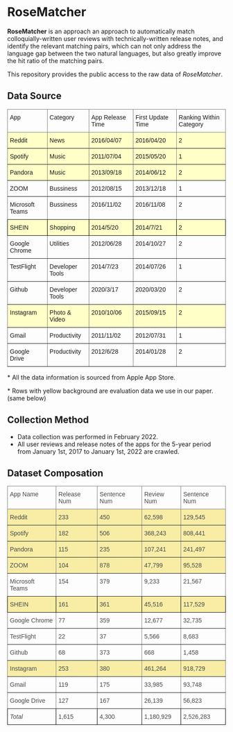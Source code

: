 # RoseMatcher

**RoseMatcher** is an approach an approach to automatically match colloquially-written user reviews with technically-written release notes, and identify the relevant matching pairs, which can not only address the language gap between the two natural languages, but also greatly improve the hit ratio of the matching pairs.

This repository provides the public access to the raw data of *RoseMatcher*.

## Data Source

<style type="text/css">
.tg  {border-collapse:collapse;border-spacing:0;}
.tg td{border-color:black;border-style:solid;border-width:1px;font-family:Arial, sans-serif;font-size:14px;
  overflow:hidden;padding:10px 5px;word-break:normal;}
.tg th{border-color:black;border-style:solid;border-width:1px;font-family:Arial, sans-serif;font-size:14px;
  font-weight:normal;overflow:hidden;padding:10px 5px;word-break:normal;}
.tg .tg-0pky{border-color:inherit;text-align:left;vertical-align:top}
.tg .tg-ncd7{background-color:#ffffc7;border-color:inherit;text-align:left;vertical-align:top}
.tg .tg-tqgz{background-color:#ffffc7;border-color:#000000;text-align:left;vertical-align:top}
</style>
<table class="tg">
<thead>
  <tr>
    <th class="tg-0pky">App</th>
    <th class="tg-0pky">Category</th>
    <th class="tg-0pky">App Release Time</th>
    <th class="tg-0pky">First Update Time</th>
    <th class="tg-0pky">Ranking Within Category</th>
  </tr>
</thead>
<tbody>
  <tr>
    <td class="tg-ncd7">Reddit</td>
    <td class="tg-ncd7">News</td>
    <td class="tg-ncd7">2016/04/07</td>
    <td class="tg-ncd7">2016/04/20</td>
    <td class="tg-ncd7">2</td>
  </tr>
  <tr>
    <td class="tg-ncd7">Spotify</td>
    <td class="tg-ncd7">Music</td>
    <td class="tg-ncd7">2011/07/04</td>
    <td class="tg-ncd7">2015/05/20</td>
    <td class="tg-ncd7">1</td>
  </tr>
  <tr>
    <td class="tg-ncd7">Pandora</td>
    <td class="tg-ncd7">Music</td>
    <td class="tg-ncd7">2013/09/18</td>
    <td class="tg-ncd7">2014/06/12</td>
    <td class="tg-ncd7">2</td>
  </tr>
  <tr>
    <td class="tg-0pky">ZOOM</td>
    <td class="tg-0pky">Bussiness</td>
    <td class="tg-0pky">2012/08/15</td>
    <td class="tg-0pky">2013/12/18</td>
    <td class="tg-0pky">1</td>
  </tr>
  <tr>
    <td class="tg-0pky">Microsoft Teams</td>
    <td class="tg-0pky">Bussiness</td>
    <td class="tg-0pky">2016/11/02</td>
    <td class="tg-0pky">2016/11/08</td>
    <td class="tg-0pky">2</td>
  </tr>
  <tr>
    <td class="tg-tqgz">SHEIN</td>
    <td class="tg-tqgz">Shopping</td>
    <td class="tg-tqgz">2014/5/20</td>
    <td class="tg-tqgz">2014/7/21</td>
    <td class="tg-tqgz">2</td>
  </tr>
  <tr>
    <td class="tg-0pky">Google Chrome</td>
    <td class="tg-0pky">Utilities</td>
    <td class="tg-0pky">2012/06/28</td>
    <td class="tg-0pky">2014/10/27</td>
    <td class="tg-0pky">2</td>
  </tr>
  <tr>
    <td class="tg-0pky">TestFlight</td>
    <td class="tg-0pky">Developer Tools</td>
    <td class="tg-0pky">2014/7/23</td>
    <td class="tg-0pky">2014/07/26</td>
    <td class="tg-0pky">1</td>
  </tr>
  <tr>
    <td class="tg-0pky">Github</td>
    <td class="tg-0pky">Developer Tools</td>
    <td class="tg-0pky">2020/3/17</td>
    <td class="tg-0pky">2020/03/20</td>
    <td class="tg-0pky">2</td>
  </tr>
  <tr>
    <td class="tg-ncd7">Instagram</td>
    <td class="tg-ncd7">Photo &amp; Video</td>
    <td class="tg-ncd7">2010/10/06</td>
    <td class="tg-ncd7">2015/09/15</td>
    <td class="tg-ncd7">2</td>
  </tr>
  <tr>
    <td class="tg-0pky">Gmail</td>
    <td class="tg-0pky">Productivity</td>
    <td class="tg-0pky">2011/11/02</td>
    <td class="tg-0pky">2012/07/31</td>
    <td class="tg-0pky">1</td>
  </tr>
  <tr>
    <td class="tg-0pky">Google Drive</td>
    <td class="tg-0pky">Productivity</td>
    <td class="tg-0pky">2012/6/28</td>
    <td class="tg-0pky">2014/01/28</td>
    <td class="tg-0pky">2</td>
  </tr>
</tbody>
</table>

\* All the data information is sourced from Apple App Store.

\* Rows with yellow background are evaluation data we use in our paper. (same below)

## Collection Method

* Data collection was performed in February 2022.
* All user reviews and release notes of the apps for the 5-year period from January 1st, 2017 to January 1st, 2022 are crawled. 

## Dataset Composation

<style type="text/css">
.tg  {border-collapse:collapse;border-spacing:0;}
.tg td{border-color:black;border-style:solid;border-width:1px;font-family:Arial, sans-serif;font-size:14px;
  overflow:hidden;padding:10px 5px;word-break:normal;}
.tg th{border-color:black;border-style:solid;border-width:1px;font-family:Arial, sans-serif;font-size:14px;
  font-weight:normal;overflow:hidden;padding:10px 5px;word-break:normal;}
.tg .tg-5hcb{background-color:#F9EDA6;border-color:inherit;color:#494949;text-align:left;vertical-align:top}
.tg .tg-z38j{background-color:#F9EDA6;border-color:#000000;color:#494949;text-align:left;vertical-align:top}
.tg .tg-frbo{color:#494949;text-align:left;vertical-align:top}
.tg .tg-mg27{border-color:inherit;color:#494949;text-align:left;vertical-align:top}
.tg .tg-jqjf{color:#494949;font-style:italic;text-align:left;vertical-align:top}
</style>
<table class="tg">
<thead>
  <tr>
    <th class="tg-mg27">App Name</th>
    <th class="tg-mg27">Release Num</th>
    <th class="tg-mg27">Sentence Num</th>
    <th class="tg-mg27">Review Num</th>
    <th class="tg-mg27">Sentence Num</th>
  </tr>
</thead>
<tbody>
  <tr>
    <td class="tg-5hcb"><span style="background-color:#F9EDA6">Reddit</span></td>
    <td class="tg-5hcb"><span style="background-color:#F9EDA6">233</span></td>
    <td class="tg-5hcb"><span style="background-color:#F9EDA6">450</span></td>
    <td class="tg-5hcb"><span style="background-color:#F9EDA6">62,598</span></td>
    <td class="tg-5hcb"><span style="background-color:#F9EDA6">129,545</span></td>
  </tr>
  <tr>
    <td class="tg-5hcb"><span style="background-color:#F9EDA6">Spotify</span></td>
    <td class="tg-5hcb"><span style="background-color:#F9EDA6">182</span></td>
    <td class="tg-5hcb"><span style="background-color:#F9EDA6">506</span></td>
    <td class="tg-5hcb"><span style="background-color:#F9EDA6">368,243</span></td>
    <td class="tg-5hcb"><span style="background-color:#F9EDA6">808,441</span></td>
  </tr>
  <tr>
    <td class="tg-5hcb"><span style="background-color:#F9EDA6">Pandora</span></td>
    <td class="tg-5hcb"><span style="background-color:#F9EDA6">115</span></td>
    <td class="tg-5hcb"><span style="background-color:#F9EDA6">235</span></td>
    <td class="tg-5hcb"><span style="background-color:#F9EDA6">107,241</span></td>
    <td class="tg-5hcb"><span style="background-color:#F9EDA6">241,497</span></td>
  </tr>
  <tr>
    <td class="tg-5hcb"><span style="background-color:#F9EDA6">ZOOM</span></td>
    <td class="tg-5hcb"><span style="background-color:#F9EDA6">104</span></td>
    <td class="tg-5hcb"><span style="background-color:#F9EDA6">878</span></td>
    <td class="tg-5hcb"><span style="background-color:#F9EDA6">47,799</span></td>
    <td class="tg-5hcb"><span style="background-color:#F9EDA6">95,528</span></td>
  </tr>
  <tr>
    <td class="tg-mg27">Microsoft Teams</td>
    <td class="tg-mg27">154</td>
    <td class="tg-mg27">379</td>
    <td class="tg-mg27">9,233</td>
    <td class="tg-mg27">21,567</td>
  </tr>
  <tr>
    <td class="tg-z38j"><span style="background-color:#F9EDA6">SHEIN</span></td>
    <td class="tg-z38j"><span style="background-color:#F9EDA6">161</span></td>
    <td class="tg-z38j"><span style="background-color:#F9EDA6">361</span></td>
    <td class="tg-z38j"><span style="background-color:#F9EDA6">45,516</span></td>
    <td class="tg-z38j"><span style="background-color:#F9EDA6">117,529</span></td>
  </tr>
  <tr>
    <td class="tg-mg27">Google Chrome</td>
    <td class="tg-mg27">77</td>
    <td class="tg-mg27">359</td>
    <td class="tg-mg27">12,677</td>
    <td class="tg-mg27">32,735</td>
  </tr>
  <tr>
    <td class="tg-mg27">TestFlight</td>
    <td class="tg-mg27">22</td>
    <td class="tg-mg27">37</td>
    <td class="tg-mg27">5,566</td>
    <td class="tg-mg27">8,683</td>
  </tr>
  <tr>
    <td class="tg-mg27">Github</td>
    <td class="tg-mg27">68</td>
    <td class="tg-mg27">373</td>
    <td class="tg-mg27">668</td>
    <td class="tg-mg27">1,458</td>
  </tr>
  <tr>
    <td class="tg-5hcb"><span style="background-color:#F9EDA6">Instagram</span></td>
    <td class="tg-5hcb"><span style="background-color:#F9EDA6">253</span></td>
    <td class="tg-5hcb"><span style="background-color:#F9EDA6">380</span></td>
    <td class="tg-5hcb"><span style="background-color:#F9EDA6">461,264</span></td>
    <td class="tg-5hcb"><span style="background-color:#F9EDA6">918,729</span></td>
  </tr>
  <tr>
    <td class="tg-mg27">Gmail</td>
    <td class="tg-mg27">119</td>
    <td class="tg-mg27">175</td>
    <td class="tg-mg27">33,985</td>
    <td class="tg-mg27">93,748</td>
  </tr>
  <tr>
    <td class="tg-mg27">Google Drive</td>
    <td class="tg-mg27">127</td>
    <td class="tg-mg27">167</td>
    <td class="tg-mg27">26,139</td>
    <td class="tg-mg27">56,823</td>
  </tr>
  <tr>
    <td class="tg-jqjf">Total</td>
    <td class="tg-frbo">1,615</td>
    <td class="tg-frbo">4,300</td>
    <td class="tg-frbo">1,180,929</td>
    <td class="tg-frbo">2,526,283</td>
  </tr>
</tbody>
</table>